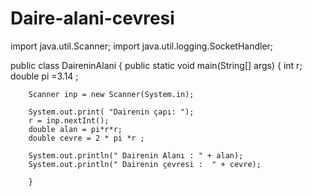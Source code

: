 # Daire-alani-cevresi
import java.util.Scanner;
import java.util.logging.SocketHandler;

public class DaireninAlani {
    public static void main(String[] args) {
        int r;
        double pi =3.14 ;

        Scanner inp = new Scanner(System.in);

        System.out.print( "Dairenin çapı: ");
        r = inp.nextInt();
        double alan = pi*r*r;
        double cevre = 2 * pi *r ;

        System.out.println(" Dairenin Alanı : " + alan);
        System.out.println(" Dairenin çevresi :  " + cevre);

        }
